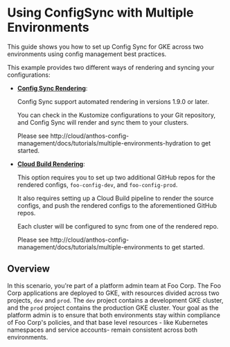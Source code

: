 #  Using ConfigSync with Multiple Environments

This guide shows you how to set up Config Sync for GKE across two environments using config management best practices.

This example provides two different ways of rendering and syncing your configurations:
- **[Config Sync Rendering](config-sync-rendering)**:
 
  Config Sync support automated rendering in versions 1.9.0 or later.
  
  You can check in the Kustomize configurations to your Git repository,
  and Config Sync will render and sync them to your clusters.
  
  Please see http://cloud/anthos-config-management/docs/tutorials/multiple-environments-hydration to get started.
  
- **[Cloud Build Rendering](cloud-build-rendering)**:
  
  This option requires you to set up two additional GitHub repos for the rendered configs, `foo-config-dev`, and `foo-config-prod`.

  It also requires setting up a Cloud Build pipeline to render the source configs, and push the rendered configs to the aforementioned GitHub repos.

  Each cluster will be configured to sync from one of the rendered repo.

  Please see http://cloud/anthos-config-management/docs/tutorials/multiple-environments to get started. 

## Overview

In this scenario, you're part of a platform admin team at Foo Corp.
The Foo Corp applications are deployed to GKE, with resources divided across two projects, `dev` and `prod`.
The `dev` project contains a development GKE cluster, and the `prod` project contains the production GKE cluster.
Your goal as the platform admin is to ensure that both environments stay within compliance of Foo Corp's policies,
and that base level resources - like Kubernetes namespaces and service accounts- remain consistent across both environments. 
